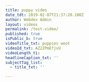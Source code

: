 ```yaml
---
title: puppy video
date_tdt: 2019-02-07T21:37:20.100Z
author: Webdev Admin
layout: videos
permalink: /test-video/
published: true
isPublic_b: true
videoTitle_txt: puppies woot
videoId_txt: AZ2ZPmEfjvU
videoLength_ti: 
headlineCaption_txt: ''
subjectTag_list:
  - title_txt: ''

---
```

